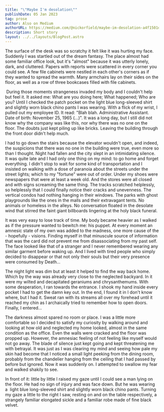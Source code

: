 ```yaml
---
title: "\"Maybe I'm desolation\""
publishDate: 05 Jan 2023
tag: prose
author: Also on Medium
authorURL: https://medium.com/@nickorfield/maybe-im-desolation-a4f1501d40df
description: Short story
layout: ../../layouts/BlogPost.astro
---
```

The surface of the desk was so scratchy it felt like it was hurting my face. Suddenly I was startled out of the dream fantasy. The place almost had some familiar office look, but it's "almost" because it was utterly lonely, dark, and cluttered. Papers with reports were scattered in every corner you could see. A few file cabinets were nestled in each other's corners as if they wanted to spread the warmth. Many armchairs lay on their sides on the floor, as well as a row of three bookcases filled with file cabinets.

 During those moments strangeness invaded my body and I couldn't help but feel it. It asked me: What are you doing here; What happened; Who are you? Until I checked the patch pocket on the light blue long-sleeved shirt and slightly worn black chino pants I was wearing. With a flick of my wrist, I pulled out my employee ID. It read: "Blah blah. Administrative Assistant. Date of birth: November 25, 1965 (...)". It was a long day, but I still did not know why the company was like this, nor why there was no one on the floor. The doubts just kept piling up like bricks. Leaving the building through the front door didn't help much.

I had to go down the stairs because the elevator wouldn't open, and indeed, the suspicions that there was no one in the building were true, even more so than I thought. Night had fallen and the city slept in an intimidating silence. It was quite late and I had only one thing on my mind: to go home and forget everything. I didn't stop to wait for some kind of transportation and I insisted on walking with a dose of paranoia about the streets under the street lights; which to my "fortune" were out of order. Under my shoes were newspapers that were at least a week old. And the stores were all closed and with signs screaming the same thing. The tracks scratched helplessly, so helplessly that I could finally notice their cracks and unevenness. The vertical condos had nothing hanging in their windows. The parks with ghost playgrounds like the ones in the malls and their extravagant tents. No animals or homeless in the alleys. No conversation floated in the desolate wind that stirred the faint giant billboards lingering at the holy black funeral.



It was very easy to lose track of time. My body became heavier as I walked as if the pressure wanted to bewitch me: his puppet. At every moment an amnesic state of my own was added to the madness, one more cause of the - hopefully - visions. Finding myself in that minuscule source of information that was the card did not prevent me from disassociating from my past self. The face looked like that of a stranger and I never remembered wearing any similar garment before waking up. And I lived with tired people who simply decided to disappear or that not only their souls but their very presence were consumed by Death...



The night light was dim but at least it helped to find the way back home. Which by the way was already very close to the neglected backyard. In it were my wilted and decapitated geraniums and chrysanthemums. With some desperation, I ran towards the entrance. I shook my hand inside every pocket I had to get the damn key out. In the end, I found it in I don't know where, but I had it. Sweat ran with its streams all over my forehead until it reached my chin as I archaically tried to remember how to open doors. Finally, I entered...



The darkness almost spared no room or place. I was a little more comfortable so I decided to satisfy my curiosity by walking around and looking at how old and neglected my home looked, almost in the same condition as the office. Even the walls were cracked and the floor was propped up. However, the amnesiac feeling of not feeling like myself would not go away. The blade of silence just kept going and kept threatening me with betrayal. It was just as I was clearing my mind and seeing how pale my skin had become that I noticed a small light peeking from the dining room, probably from the chandelier hanging from the ceiling that I had passed by before but ignored. Now it was suddenly on. I attempted to swallow my fear and walked shakily to see.

In front of it: little by little I raised my gaze until I could see a man lying on the floor. He had no sign of injury and was face down. But he was wearing a  light blue long-sleeved shirt and slightly worn black chino pants. Turning my gaze a little to the right I saw, resting on and on the table respectively, a strangely familiar elongated sickle and a familiar robe made of fine black velvet.